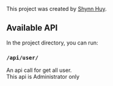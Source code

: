 This project was created by [Shynn Huy](https://github.com/shynnhuy/).

## Available API

In the project directory, you can run:

### `/api/user/`

An api call for get all user.<br>
This api is Administrator only
